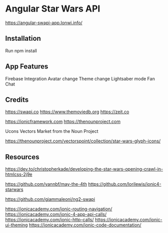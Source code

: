 # Angular Star Wars API
https://angular-swapi-app.lonwi.info/

## Installation

Run npm install

## App Features
Firebase Integration 
Avatar change
Theme change
Lightsaber mode
Fan Chat

## Credits

https://swapi.co
https://www.themoviedb.org
https://zeit.co

https://ionicframework.com
https://thenounproject.com

Ucons Vectors Market from the Noun Project

https://thenounproject.com/vectorspoint/collection/star-wars-glyph-icons/


## Resources

https://dev.to/christopherkade/developing-the-star-wars-opening-crawl-in-htmlcss-2j9e

https://github.com/yannbf/may-the-4th
https://github.com/lorilewis/ionic4-starwars

https://github.com/giammaleoni/ng2-swapi

https://ionicacademy.com/ionic-routing-navigation/
https://ionicacademy.com/ionic-4-app-api-calls/
https://ionicacademy.com/ionic-http-calls/
https://ionicacademy.com/ionic-ui-theming
https://ionicacademy.com/ionic-code-documentation/